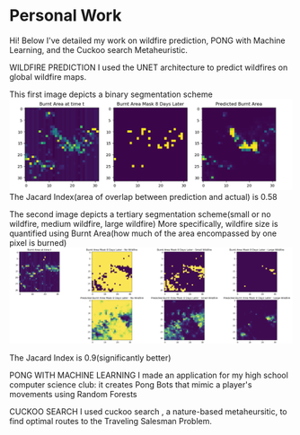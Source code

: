 # Personal Work
Hi! Below I've detailed my work on wildfire prediction, PONG with Machine Learning, and the Cuckoo search Metaheuristic.

WILDFIRE PREDICTION
I used the UNET architecture to predict wildfires on global wildfire maps.

This first image depicts a binary segmentation scheme
![Alt text](https://github.com/kevhainfo/PersonalWork/blob/76abd92ea668cf097ea97f50b65b146cacdf0ba4/wildfire/prediction.png)
The Jacard Index(area of overlap between prediction and actual) is 0.58

The second image depicts a tertiary segmentation scheme(small or no wildfire, medium wildfire, large wildfire)
More specifically, wildfire size is quantified using Burnt Area(how much of the area encompassed by one pixel is burned)
![Alt text](https://github.com/kevhainfo/PersonalWork/blob/8ac2ec13363c473065d1ca1fdea6e1c29415972f/wildfire/Screen%20Shot%202023-07-08%20at%208.31.06%20PM.png)

The Jacard Index is 0.9(significantly better)


PONG WITH MACHINE LEARNING
I made an application for my high school computer science club: it creates Pong Bots that mimic a player's movements using Random Forests


CUCKOO SEARCH
I used cuckoo search , a nature-based metaheursitic, to find optimal routes to the Traveling Salesman Problem.
